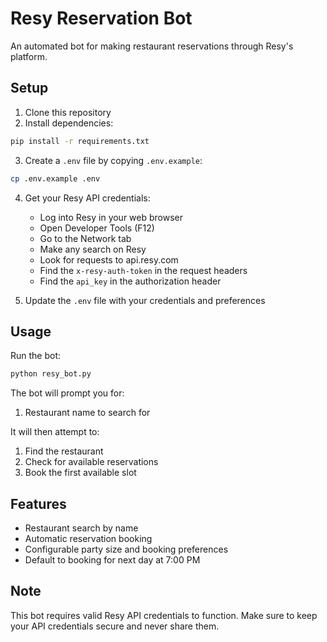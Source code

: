 # Resy Reservation Bot

An automated bot for making restaurant reservations through Resy's platform.

## Setup

1. Clone this repository
2. Install dependencies:
```bash
pip install -r requirements.txt
```

3. Create a `.env` file by copying `.env.example`:
```bash
cp .env.example .env
```

4. Get your Resy API credentials:
   - Log into Resy in your web browser
   - Open Developer Tools (F12)
   - Go to the Network tab
   - Make any search on Resy
   - Look for requests to api.resy.com
   - Find the `x-resy-auth-token` in the request headers
   - Find the `api_key` in the authorization header

5. Update the `.env` file with your credentials and preferences

## Usage

Run the bot:
```bash
python resy_bot.py
```

The bot will prompt you for:
1. Restaurant name to search for

It will then attempt to:
1. Find the restaurant
2. Check for available reservations
3. Book the first available slot

## Features

- Restaurant search by name
- Automatic reservation booking
- Configurable party size and booking preferences
- Default to booking for next day at 7:00 PM

## Note

This bot requires valid Resy API credentials to function. Make sure to keep your API credentials secure and never share them. 